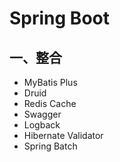 # Spring Boot
## 一、整合
- MyBatis Plus
- Druid
- Redis Cache
- Swagger
- Logback
- Hibernate Validator
- Spring Batch